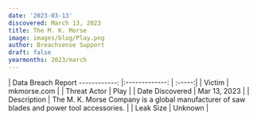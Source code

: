 ```yaml
---
date: '2023-03-13'
discovered: March 13, 2023
title: The M. K. Morse
image: images/blog/Play.png
author: Breachsense Support
draft: false
yearmonths: 2023/march
---
```



| Data Breach Report
------------:     |:-------------:    | :-----:|
| Victim      | mkmorse.com      | 
| Threat Actor      | Play      | 
| Date Discovered      | Mar 13, 2023      | 
| Description      | The M. K. Morse Company is a global manufacturer of saw blades and power tool accessories.      | 
| Leak Size      | Unknown      | 

